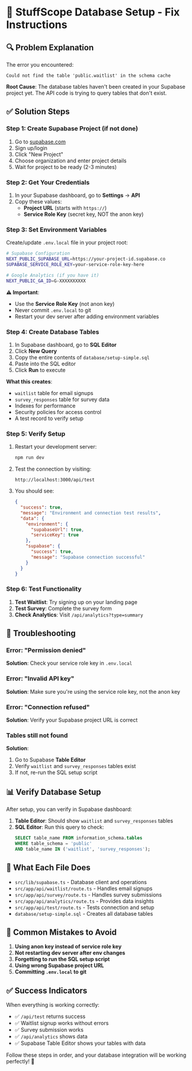 # 🚀 StuffScope Database Setup - Fix Instructions

## 🔍 **Problem Explanation**

The error you encountered:
```
Could not find the table 'public.waitlist' in the schema cache
```

**Root Cause**: The database tables haven't been created in your Supabase project yet. The API code is trying to query tables that don't exist.

## ✅ **Solution Steps**

### Step 1: Create Supabase Project (if not done)
1. Go to [supabase.com](https://supabase.com)
2. Sign up/login
3. Click "New Project"
4. Choose organization and enter project details
5. Wait for project to be ready (2-3 minutes)

### Step 2: Get Your Credentials
1. In your Supabase dashboard, go to **Settings** → **API**
2. Copy these values:
   - **Project URL** (starts with `https://`)
   - **Service Role Key** (secret key, NOT the anon key)

### Step 3: Set Environment Variables
Create/update `.env.local` file in your project root:

```bash
# Supabase Configuration
NEXT_PUBLIC_SUPABASE_URL=https://your-project-id.supabase.co
SUPABASE_SERVICE_ROLE_KEY=your-service-role-key-here

# Google Analytics (if you have it)
NEXT_PUBLIC_GA_ID=G-XXXXXXXXXX
```

**⚠️ Important**: 
- Use the **Service Role Key** (not anon key)
- Never commit `.env.local` to git
- Restart your dev server after adding environment variables

### Step 4: Create Database Tables
1. In Supabase dashboard, go to **SQL Editor**
2. Click **New Query**
3. Copy the entire contents of `database/setup-simple.sql`
4. Paste into the SQL editor
5. Click **Run** to execute

**What this creates**:
- `waitlist` table for email signups
- `survey_responses` table for survey data
- Indexes for performance
- Security policies for access control
- A test record to verify setup

### Step 5: Verify Setup
1. Restart your development server:
   ```bash
   npm run dev
   ```

2. Test the connection by visiting:
   ```
   http://localhost:3000/api/test
   ```

3. You should see:
   ```json
   {
     "success": true,
     "message": "Environment and connection test results",
     "data": {
       "environment": {
         "supabaseUrl": true,
         "serviceKey": true
       },
       "supabase": {
         "success": true,
         "message": "Supabase connection successful"
       }
     }
   }
   ```

### Step 6: Test Functionality
1. **Test Waitlist**: Try signing up on your landing page
2. **Test Survey**: Complete the survey form
3. **Check Analytics**: Visit `/api/analytics?type=summary`

## 🔧 **Troubleshooting**

### Error: "Permission denied"
**Solution**: Check your service role key in `.env.local`

### Error: "Invalid API key"
**Solution**: Make sure you're using the service role key, not the anon key

### Error: "Connection refused"
**Solution**: Verify your Supabase project URL is correct

### Tables still not found
**Solution**: 
1. Go to Supabase **Table Editor**
2. Verify `waitlist` and `survey_responses` tables exist
3. If not, re-run the SQL setup script

## 📊 **Verify Database Setup**

After setup, you can verify in Supabase dashboard:

1. **Table Editor**: Should show `waitlist` and `survey_responses` tables
2. **SQL Editor**: Run this query to check:
   ```sql
   SELECT table_name FROM information_schema.tables 
   WHERE table_schema = 'public' 
   AND table_name IN ('waitlist', 'survey_responses');
   ```

## 🎯 **What Each File Does**

- `src/lib/supabase.ts` - Database client and operations
- `src/app/api/waitlist/route.ts` - Handles email signups
- `src/app/api/survey/route.ts` - Handles survey submissions
- `src/app/api/analytics/route.ts` - Provides data insights
- `src/app/api/test/route.ts` - Tests connection and setup
- `database/setup-simple.sql` - Creates all database tables

## 🚨 **Common Mistakes to Avoid**

1. **Using anon key instead of service role key**
2. **Not restarting dev server after env changes**
3. **Forgetting to run the SQL setup script**
4. **Using wrong Supabase project URL**
5. **Committing `.env.local` to git**

## ✅ **Success Indicators**

When everything is working correctly:
- ✅ `/api/test` returns success
- ✅ Waitlist signup works without errors
- ✅ Survey submission works
- ✅ `/api/analytics` shows data
- ✅ Supabase Table Editor shows your tables with data

Follow these steps in order, and your database integration will be working perfectly! 🎉
